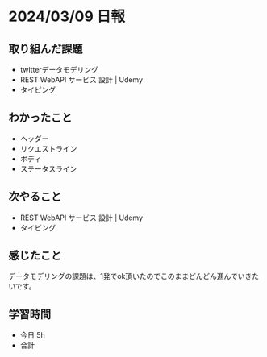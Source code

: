 # 2024/03/09 日報

## 取り組んだ課題
- twitterデータモデリング
- REST WebAPI サービス 設計 | Udemy
- タイピング

## わかったこと
- ヘッダー
- リクエストライン
- ボディ
- ステータスライン

## 次やること
- REST WebAPI サービス 設計 | Udemy
- タイピング

## 感じたこと
データモデリングの課題は、1発でok頂いたのでこのままどんどん進んでいきたいです。

## 学習時間
- 今日 5h
- 合計
